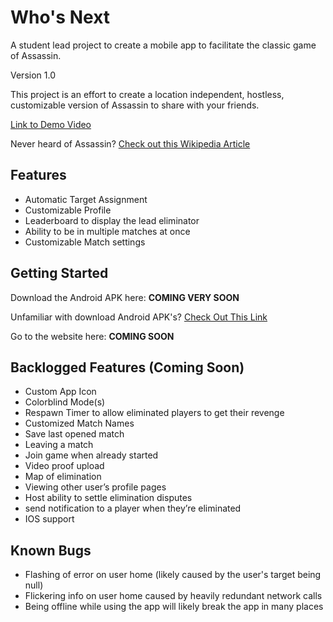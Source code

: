# Who's Next

A student lead project to create a mobile app to facilitate the classic game of Assassin.

Version 1.0

This project is an effort to create a location independent, hostless, customizable version of Assassin to share with your friends.

[Link to Demo Video](https://drive.google.com/file/d/1K8PCjNQylRhfiDU9aogObCZWhVPEUg9q/view?usp=share_link)

Never heard of Assassin? [Check out this Wikipedia Article](https://en.wikipedia.org/wiki/Assassin_(game))

## Features
* Automatic Target Assignment
* Customizable Profile
* Leaderboard to display the lead eliminator
* Ability to be in multiple matches at once
* Customizable Match settings

## Getting Started

Download the Android APK here: **COMING VERY SOON**

Unfamiliar with download Android APK's? [Check Out This Link](https://www.groovypost.com/howto/install-apk-files-on-android/)

Go to the website here: **COMING SOON**

## Backlogged Features (Coming Soon)
* Custom App Icon
* Colorblind Mode(s)
* Respawn Timer to allow eliminated players to get their revenge
* Customized Match Names
* Save last opened match
* Leaving a match
* Join game when already started
* Video proof upload 
* Map of elimination
* Viewing other user’s profile pages
* Host ability to settle elimination disputes
* send notification to a player when they’re eliminated
* IOS support

## Known Bugs
* Flashing of error on user home (likely caused by the user's target being null)
* Flickering info on user home caused by heavily redundant network calls
* Being offline while using the app will likely break the app in many places
